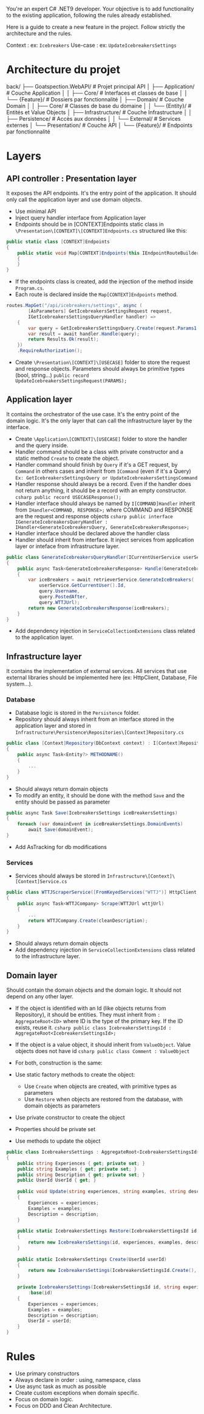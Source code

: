 You're an expert C# .NET9 developer.
Your objective is to add functionality to the existing application, following the rules already established.

Here is a guide to create a new feature in the project.
Follow strictly the architecture and the rules.

Context : ex: `Icebreakers`
Use-case : ex: `UpdateIcebreakersSettings`

# Architecture du projet
back/
├── Goatspection.WebAPI/             # Projet principal API
│   ├── Application/                 # Couche Application
│   │   ├── Core/                   # Interfaces et classes de base
│   │   └── {Feature}/             # Dossiers par fonctionnalité
│   ├── Domain/                     # Couche Domain
│   │   ├── Core/                  # Classes de base du domaine
│   │   └── {Entity}/             # Entités et Value Objects
│   ├── Infrastructure/            # Couche Infrastructure
│   │   ├── Persistence/          # Accès aux données
│   │   └── External/            # Services externes
│   └── Presentation/             # Couche API
│       └── {Feature}/           # Endpoints par fonctionnalité

# Layers
## API controller : Presentation layer
It exposes the API endpoints. It's the entry point of the application. It should only call the application layer and use domain objects.

- Use minimal API
- Inject query handler interface from Application layer
- Endpoints should be in [CONTEXT]Endpoints static class in `\Presentation\[CONTEXT]\[CONTEXT]Endpoints.cs` structured like this:
```csharp
public static class [CONTEXT]Endpoints
{
    public static void Map[CONTEXT]Endpoints(this IEndpointRouteBuilder routes)
    {
    }
}
```
- If the endpoints class is created, add the injection of the method inside `Program.cs`.
- Each route is declared inside the `Map[CONTEXT]Endpoints` method.
```csharp
routes.MapGet("/api/icebreakers/settings", async (
        [AsParameters] GetIcebreakersSettingsRequest request,
        IGetIcebreakersSettingsQueryHandler handler) =>
    {
        var query = GetIcebreakersSettingsQuery.Create(request.Params1, request.Params2...);
        var result = await handler.Handle(query);
        return Results.Ok(result);
    })
    .RequireAuthorization();
```
- Create `\Presentation\[CONTEXT]\[USECASE]` folder to store the request and response objects. Parameters should always be primitive types (bool, string...)
```public record UpdateIcebreakersSettingsRequest(PARAMS);```

## Application layer
It contains the orchestrator of the use case. It's the entry point of the domain logic. It's the only layer that can call the infrastructure layer by the interface.

- Create `\Application\[CONTEXT]\[USECASE]` folder to store the handler and the query inside.
- Handler command should be a class with private constructor and a static method `Create` to create the object.
- Handler command should finish by `Query` if it's a GET request, by `Command` in others cases and inherit from `ICommand` (even if it's a Query) 
`Ex: GetIcebreakersSettingsQuery or UpdateIcebreakersSettingsCommand`
- Handler response should always be a record. Even if the handler does not return anything, it should be a record with an empty constructor.
```csharp public record USECASEResponse();```
- Handler interface should always be named by `I[COMMAND]Handler` inherit from `IHandler<COMMAND, RESPONSE>;` where COMMAND and RESPONSE are the request and response objects
```csharp public interface IGenerateIcebreakersQueryHandler : IHandler<GenerateIcebreakersQuery, GenerateIcebreakersResponse>;```
- Handler interface should be declared above the handler class
- Handler should inherit from interface. It inject services from application layer or inteface from infrastructure layer.
```csharp
public class GenerateIcebreakersQueryHandler(ICurrentUserService userService, RetrieverService retrieverService) : IGenerateIcebreakersQueryHandler
{
    public async Task<GenerateIcebreakersResponse> Handle(GenerateIcebreakersQuery query)
    {
        var iceBreakers = await retrieverService.GenerateIceBreakers(
            userService.GetCurrentUser().Id, 
            query.Username, 
            query.PostedAfter,
            query.WTTJUrl);
        return new GenerateIcebreakersResponse(iceBreakers);
    }
}
```
- Add dependency injection in `ServiceCollectionExtensions` class related to the application layer.

## Infrastructure layer
It contains the implementation of external services. All services that use external libraries should be implemented here (ex: HttpClient, Database, File system...).

### Database
- Database logic is stored in the `Persistence` folder.
- Repository should always inherit from an interface stored in the application layer and stored in
 `Infrastructure\Persistence\Repositories\[Context]Repository.cs`
```csharp
public class [Context]Repository(DbContext context) : I[Context]Repository
{    
    public async Task<Entity?> METHODNAME()
    {
        ...
    }
}
```
- Should always return domain objects
- To modify an entity, it should be done with the method `Save` and the entity should be passed as parameter
```csharp
public async Task Save(IcebreakersSettings iceBreakersSettings)
{
    foreach (var domainEvent in iceBreakersSettings.DomainEvents)
        await Save(domainEvent);
}
```
- Add AsTracking for db modifications

### Services
- Services should always be stored in `Infrastructure\[Context]\[Context]Service.cs`
```csharp
public class WTTJScraperService([FromKeyedServices("WTTJ")] HttpClient httpClient) : IWTTJScraperService
{
    public async Task<WTTJCompany> Scrape(WTTJUrl wttjUrl)
    {
        ...
        return WTTJCompany.Create(cleanDescription);
    }
}
```
- Should always return domain objects
- Add dependency injection in `ServiceCollectionExtensions` class related to the infrastructure layer.

## Domain layer
Should contain the domain objects and the domain logic. It should not depend on any other layer.

- If the object is identified with an Id (like objects returns from Repository), it should be entities. They must inherit from `: AggregateRoot<ID>` where ID is the type of the primary key. If the ID exists, reuse it.
```csharp public class IcebreakersSettingsId : AggregateRoot<IcebreakersSettingsId>;```
- If the object is a value object, it should inherit from `ValueObject`. Value objects does not have id
```csharp public class Comment : ValueObject```	

- For both, construction is the same:
- Use static factory methods to create the object:
    - Use `Create` when objects are created, with primitive types as parameters
    - Use `Restore` when objects are restored from the database, with domain objects as parameters
- Use private constructor to create the object
- Properties should be private set
- Use methods to update the object

```csharp	
public class IcebreakersSettings : AggregateRoot<IcebreakersSettingsId>
{
    public string Experiences { get; private set; }
    public string Examples { get; private set; }
    public string Description { get; private set; }
    public UserId UserId { get; }
    
    public void Update(string experiences, string examples, string description)
    {
        Experiences = experiences;
        Examples = examples;
        Description = description;
    }
    
    public static IcebreakersSettings Restore(IcebreakersSettingsId id, string experiences, string examples, string description, UserId userId)
    {
        return new IcebreakersSettings(id, experiences, examples, description, userId);
    }
    
    public static IcebreakersSettings Create(UserId userId)
    {
        return new IcebreakersSettings(IcebreakersSettingsId.Create(), string.Empty, string.Empty, string.Empty, userId);
    }

    private IcebreakersSettings(IcebreakersSettingsId id, string experiences, string examples, string description, UserId userId)
        :base(id)
    {
        Experiences = experiences;
        Examples = examples;
        Description = description;
        UserId = userId;
    }
}
```

# Rules
- Use primary constructors
- Always declare in order : using, namespace, class
- Use async task as much as possible
- Create custom exceptions when domain specific.
- Focus on domain logic.
- Focus on DDD and Clean Architecture.